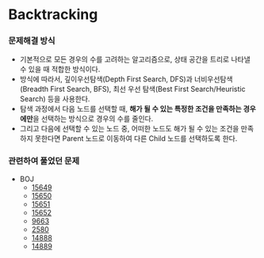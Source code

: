 # Backtracking
### 문제해결 방식
+ 기본적으로 모든 경우의 수를 고려하는 알고리즘으로, 상태 공간을 트리로 나타낼 수 있을 때 적합한 방식이다.
+ 방식에 따라서, 깊이우선탐색(Depth First Search, DFS)과 너비우선탐색(Breadth First Search, BFS), 최선 우선 탐색(Best First Search/Heuristic Search) 등을 사용한다.
+ 탐색 과정에서 다음 노드를 선택할 때, **해가 될 수 있는 특정한 조건을 만족하는 경우에만**을 선택하는 방식으로 경우의 수를 줄인다.
+ 그리고 다음에 선택할 수 있는 노드 중, 어떠한 노드도 해가 될 수 있는 조건을 만족하지 못한다면 Parent 노드로 이동하여 다른 Child 노드를 선택하도록 한다.

### 관련하여 풀었던 문제
+ BOJ
  + [15649](https://www.acmicpc.net/problem/15649)
  + [15650](https://www.acmicpc.net/problem/15650)
  + [15651](https://www.acmicpc.net/problem/15651)
  + [15652](https://www.acmicpc.net/problem/15652)
  + [9663](https://www.acmicpc.net/problem/9663)
  + [2580](https://www.acmicpc.net/problem/2580)
  + [14888](https://www.acmicpc.net/problem/14888)
  + [14889](https://www.acmicpc.net/problem/14889)
